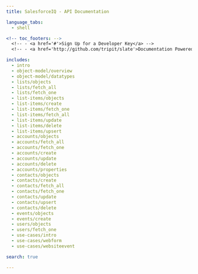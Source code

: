 ```yaml
---
title: SalesforceIQ - API Documentation

language_tabs:
  - shell

<!-- toc_footers: -->
  <!-- - <a href='#'>Sign Up for a Developer Key</a> -->
  <!-- - <a href='http://github.com/tripit/slate'>Documentation Powered by Slate</a> -->

includes:
  - intro
  - object-model/overview
  - object-model/datatypes
  - lists/objects
  - lists/fetch_all
  - lists/fetch_one
  - list-items/objects
  - list-items/create
  - list-items/fetch_one
  - list-items/fetch_all
  - list-items/update
  - list-items/delete
  - list-items/upsert
  - accounts/objects
  - accounts/fetch_all
  - accounts/fetch_one
  - accounts/create
  - accounts/update
  - accounts/delete
  - accounts/properties
  - contacts/objects
  - contacts/create
  - contacts/fetch_all
  - contacts/fetch_one
  - contacts/update
  - contacts/upsert
  - contacts/delete
  - events/objects
  - events/create
  - users/objects
  - users/fetch_one
  - use-cases/intro
  - use-cases/webform
  - use-cases/websiteevent

search: true

---
```

<!-- all of the sections will be in files in ./includes -->
